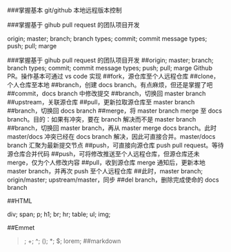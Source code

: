 ###掌握基本 git/github 本地远程版本控制

###掌握基于 gihub pull request 的团队项目开发

 origin; master; branch; branch types; commit; commit message types;
 push; pull; marge

###掌握基于 gihub pull request 的团队项目开发
##origin; master; branch; branch types; commit; commit message types; push; pull; marge Github PR。操作基本可通过 vs code 实现
##fork，源仓库至个人远程仓库
##clone，个人仓库至本地
##branch，创建 docs branch。有点麻烦，但还是掌握了吧
##commit，docs branch 中修改提交
##branch，切换回 master branch
##upstream，关联源仓库
##pull，更新拉取源仓库至 master branch
##branch，切换回 docs branch
##merge，将 master branch merge 至 docs branch。目的：如果有冲突，要在 branch 解决而不是 master branch
##branch，切换回 master branch，再从 master merge docs branch。此时 master/docs 冲突已经在 docs branch 解决，因此可直接合并。master/docs branch 汇聚为最新提交节点
##push，可直接向源仓库 push pull request。等待源仓库合并代码
##push，可将修改推送至个人远程仓库，但源仓库还未 merge，仅为个人修改内容
##pull，收到源仓库 merge 通知后，更新本地 master branch，并再次 push 至个人远程仓库
##此时，master branch; origin/master; upstream/master，同步
##del branch，删除完成使命的 docs branch

##HTML

div; span; p; h1; br; hr; table; ul; img;

##Emmet

>; +; ^; (); *; $; lorem;
##markdown